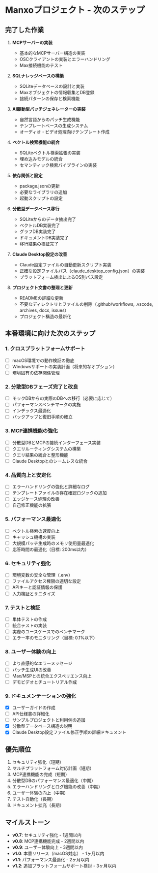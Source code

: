 # Manxoプロジェクト - 次のステップ

## 完了した作業
1. **MCPサーバーの実装**
   - 基本的なMCPサーバー構造の実装
   - OSCクライアントの実装とエラーハンドリング
   - Max接続機能のテスト

2. **SQLナレッジベースの構築**
   - SQLiteデータベースの設計と実装
   - Maxオブジェクトの情報収集とDB登録
   - 接続パターンの保存と検索機能

3. **AI駆動型パッチジェネレーターの実装**
   - 自然言語からのパッチ生成機能
   - テンプレートベースの生成システム
   - オーディオ・ビデオ処理向けテンプレート作成

4. **ベクトル検索機能の統合**
   - SQLiteベクトル検索拡張の実装
   - 埋め込みモデルの統合
   - セマンティック検索パイプラインの実装

5. **依存関係と設定**
   - package.jsonの更新
   - 必要なライブラリの追加
   - 起動スクリプトの設定

6. **分散型データベース移行**
   - SQLiteからのデータ抽出完了
   - ベクトルDB実装完了
   - グラフDB実装完了
   - ドキュメントDB実装完了
   - 移行結果の検証完了

7. **Claude Desktop設定の改善**
   - Claude設定ファイルの自動更新スクリプト実装
   - 正確な設定ファイルパス（claude_desktop_config.json）の実装
   - プラットフォーム検出によるOS別パス設定

8. **プロジェクト文書の整理と更新**
   - READMEの詳細な更新
   - 不要なディレクトリとファイルの削除（.github/workflows, .vscode, archives, docs, issues）
   - プロジェクト構造の最新化

## 本番環境に向けた次のステップ

### 1. クロスプラットフォームサポート
- [ ] macOS環境での動作検証の徹底
- [ ] Windowsサポートの実装計画（将来的なオプション）
- [ ] 環境固有の依存関係管理

### 2. 分散型DBフェーズ完了と改良
- [ ] モックDBからの実際のDBへの移行（必要に応じて）
- [ ] パフォーマンスベンチマークの実施
- [ ] インデックス最適化
- [ ] バックアップと復旧手順の確立

### 3. MCP連携機能の強化
- [ ] 分散型DBとMCPの接続インターフェース実装
- [ ] クエリルーティングシステムの構築
- [ ] クエリ結果の統合と整形機能
- [ ] Claude Desktopとのシームレスな統合

### 4. 品質向上と安定化
- [ ] エラーハンドリングの強化と詳細なログ
- [ ] テンプレートファイルの存在確認ロジックの追加
- [ ] エッジケース処理の改善
- [ ] 自己修正機能の拡張

### 5. パフォーマンス最適化
- [ ] ベクトル検索の速度向上
- [ ] キャッシュ機構の実装
- [ ] 大規模パッチ生成時のメモリ使用量最適化
- [ ] 応答時間の最適化（目標: 200ms以内）

### 6. セキュリティ強化
- [ ] 環境変数の安全な管理（.env）
- [ ] ファイルアクセス権限の適切な設定
- [ ] APIキーと認証情報の保護
- [ ] 入力検証とサニタイズ

### 7. テストと検証
- [ ] 単体テストの作成
- [ ] 統合テストの実装
- [ ] 実際のユースケースでのベンチマーク
- [ ] エラー率のモニタリング（目標: 0.1%以下）

### 8. ユーザー体験の向上
- [ ] より直感的なエラーメッセージ
- [ ] パッチ生成UIの改善
- [ ] Max/MSPとの統合エクスペリエンス向上
- [ ] デモビデオとチュートリアル作成

### 9. ドキュメンテーションの強化
- [x] ユーザーガイドの作成
- [ ] API仕様書の詳細化
- [ ] サンプルプロジェクトと利用例の追加
- [x] 分散型データベース構造の説明
- [x] Claude Desktop設定ファイル修正手順の詳細ドキュメント

## 優先順位
1. セキュリティ強化（短期）
2. マルチプラットフォーム対応計画（短期）
3. MCP連携機能の完成（短期）
4. 分散型DBのパフォーマンス最適化（中期）
5. エラーハンドリングとログ機能の改善（中期）
6. ユーザー体験の向上（中期）
7. テスト自動化（長期）
8. ドキュメント拡充（長期）

## マイルストーン
- **v0.7**: セキュリティ強化 - 1週間以内
- **v0.8**: MCP連携機能完成 - 2週間以内
- **v0.9**: ユーザー体験向上 - 3週間以内
- **v1.0**: 本番リリース（macOS対応） - 1ヶ月以内
- **v1.1**: パフォーマンス最適化 - 2ヶ月以内
- **v1.2**: 追加プラットフォームサポート検討 - 3ヶ月以内
